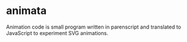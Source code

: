 # animata
Animation code is small program written in parenscript and translated to JavaScript to experiment SVG animations.
